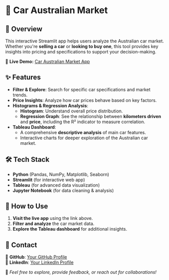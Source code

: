 # 🚗 Car Australian Market

## 📌 Overview
This interactive Streamlit app helps users analyze the Australian car market. Whether you're **selling a car** or **looking to buy one**, this tool provides key insights into pricing and specifications to support your decision-making.

🔗 **Live Demo:** [Car Australian Market App](https://australiacarmarket.streamlit.app/)

## ✨ Features
- **Filter & Explore**: Search for specific car specifications and market trends.
- **Price Insights**: Analyze how car prices behave based on key factors.
- **Histograms & Regression Analysis**:
  - **Histogram**: Understand overall price distribution.
  - **Regression Graph**: See the relationship between **kilometers driven** and **price**, including the R² indicator to measure correlation.
- **Tableau Dashboard**:
  - A comprehensive **descriptive analysis** of main car features.
  - Interactive charts for deeper exploration of the Australian car market.

## 🛠 Tech Stack
- **Python** (Pandas, NumPy, Matplotlib, Seaborn)
- **Streamlit** (for interactive web app)
- **Tableau** (for advanced data visualization)
- **Jupyter Notebook** (for data cleaning & analysis)



## 📎 How to Use
1. **Visit the live app** using the link above.
2. **Filter and analyze** the car market data.
3. **Explore the Tableau dashboard** for additional insights.

## 📩 Contact
🔗 **GitHub**: [Your GitHub Profile](https://github.com/Andresanalyst1)  
🔗 **LinkedIn**: [Your LinkedIn Profile](https://www.linkedin.com/in/andr%C3%A9s-c%C3%A1rdenas-4b992a191/)  

🚀 *Feel free to explore, provide feedback, or reach out for collaborations!*

 
